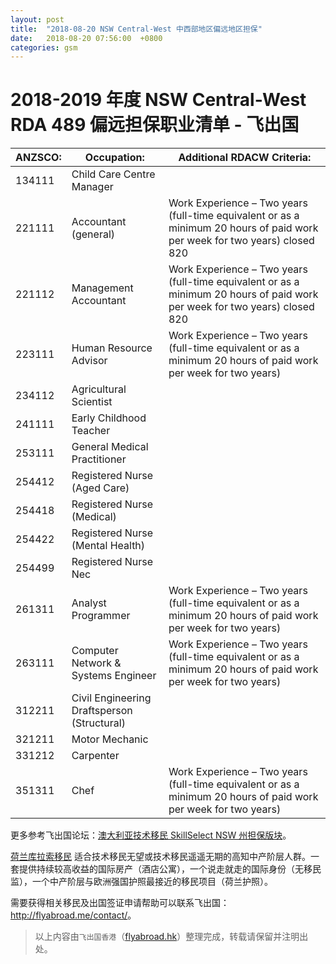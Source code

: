 ```yaml
---
layout: post
title:  "2018-08-20 NSW Central-West 中西部地区偏远地区担保"
date:   2018-08-20 07:56:00  +0800
categories: gsm
---
```

  
# 2018-2019 年度 NSW Central-West RDA 489 偏远担保职业清单 - 飞出国
 
ANZSCO: | Occupation: | Additional RDACW Criteria:
-- | -- | --
134111 | Child Care Centre Manager |  
221111 | Accountant (general) | Work   Experience – Two years (full-time equivalent or as a minimum 20 hours of paid   work per week for two years) closed 820
221112 | Management Accountant | Work   Experience – Two years (full-time equivalent or as a minimum 20 hours of paid   work per week for two years) closed 820
223111 | Human Resource Advisor | Work Experience – Two years (full-time equivalent or as a   minimum 20 hours of paid work per week for two years)
234112 | Agricultural Scientist |  
241111 | Early Childhood Teacher |  
253111 | General Medical Practitioner |  
254412 | Registered Nurse (Aged Care) |  
254418 | Registered Nurse (Medical) |  
254422 | Registered Nurse (Mental Health) |  
254499 | Registered Nurse Nec |  
261311 | Analyst Programmer | Work Experience – Two years (full-time equivalent or as a   minimum 20 hours of paid work per week for two years)
263111 | Computer Network & Systems Engineer | Work Experience – Two years (full-time equivalent or as a   minimum 20 hours of paid work per week for two years)
312211 | Civil Engineering Draftsperson (Structural) |  
321211 | Motor Mechanic |  
331212 | Carpenter |  
351311 | Chef | Work Experience – Two years (full-time equivalent or as a   minimum 20 hours of paid work per week for two years)

更多参考飞出国论坛：[澳大利亚技术移民 SkillSelect NSW 州担保版块](http://bbs.fcgvisa.com/c/skillselect/nsw)。  

[荷兰库拉索移民](http://www.flyabroad.hk/curacao) 适合技术移民无望或技术移民遥遥无期的高知中产阶层人群。一套提供持续较高收益的国际房产（酒店公寓），一个说走就走的国际身份（无移民监），一个中产阶层与欧洲强国护照最接近的移民项目（荷兰护照）。

需要获得相关移民及出国签证申请帮助可以联系飞出国： <a href="http://flyabroad.me/contact" target="_blank">http://flyabroad.me/contact/</a>。

> 以上内容由`飞出国香港`（<a href="http://flyabroad.hk/" target="_blank">flyabroad.hk</a>）整理完成，转载请保留并注明出处。